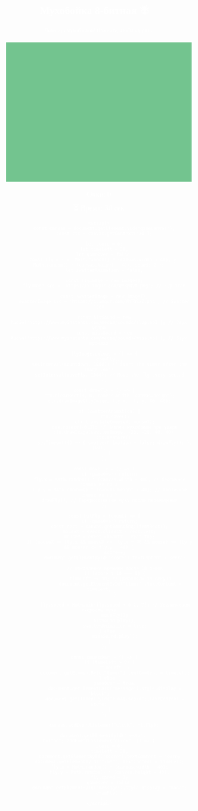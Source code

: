 
<html lang="ru">
<head>
    <meta charset="UTF-8">
    <title>Мухобойка 8-бит 🪰🔨</title>
    <style>
        body {
            background: url('https://your-image-url.com');
            image-rendering: pixelated;
            text-align: center;
            font-family: 'Press Start 2P', cursive;
            color: white;
            overflow: hidden;
            margin: 0;
        }
        canvas {
            display: block;
            margin: 20px auto;
            border: 3px solid white;
            background: #73c48f;
            image-rendering: pixelated;
            cursor: crosshair;
        }
        #score-container, #timer-container {
            margin-top: 10px;
            font-size: 20px;
        }
        #message {
            position: absolute;
            top: 50%;
            left: 50%;
            transform: translate(-50%, -50%);
            font-size: 24px;
            display: none;
            background-color: rgba(0, 0, 0, 0.7);
            padding: 20px;
            border-radius: 10px;
        }
        button {
            margin-top: 20px;
            padding: 10px 20px;
            font-family: 'Press Start 2P', cursive;
            background-color: #4CAF50;
            border: none;
            color: white;
            font-size: 16px;
            cursor: pointer;
            border-radius: 5px;
        }
        button:hover {
            background-color: #45a049;
        }
    </style>
    <link href="https://fonts.googleapis.com/css2?family=Press+Start+2P&display=swap" rel="stylesheet">
</head>
<body>
    <h1>Мухобойка 8-битная 🪰🔨</h1>
    <p>Лови мух мухобойкой! Нажмите, чтобы ударить.</p>
    <canvas id="gameCanvas" width="800" height="600"></canvas>
    <div id="score-container">Очки: <span id="score">0</span></div>
    <div id="timer-container">⏳ Время: <span id="timer">30</span> сек</div>
    <div id="message">
        Игра окончена! Счет: <span id="final-score">0</span>
        <button id="restart-button">Перезапустить</button>
    </div>

    <script>
        const canvas = document.getElementById('gameCanvas');
        const ctx = canvas.getContext('2d');

        let score = 0;
        let timeLeft = 30;
        let gameOver = false;
        const fly = { x: Math.random() * (canvas.width - 40), y: Math.random() * (canvas.height - 40), speed: 2 };
        let swatterAnimation = false;

        const flyImage = new Image();
        flyImage.src = 'https://i.imgur.com/Qc3pQ2t.png'; // Fly icon

        const swatterImage = new Image();
        swatterImage.src = 'https://i.imgur.com/YhTG8xZ.png'; // Swatter icon

        const hitSound = new Audio('https://www.myinstants.com/media/sounds/slap.mp3'); // Звук удара
        const missSound = new Audio('https://www.myinstants.com/media/sounds/miss.mp3'); // Звук промаха

        flyImage.onload = () => {
            drawFly();
            setInterval(countdown, 1000); // Start the timer after the image loads
            setInterval(moveFly, 1000); // Move the fly every second
        };

        const drawFly = () => {
            ctx.clearRect(0, 0, canvas.width, canvas.height);
            ctx.drawImage(flyImage, fly.x, fly.y, 40, 40);

            if (swatterAnimation) {
                ctx.save();
                ctx.translate(mouseX, mouseY);
                ctx.rotate(-0.3); // Наклон мухобойки при ударе
                ctx.drawImage(swatterImage, -20, -20, 40, 40);
                ctx.restore();
                setTimeout(() => { swatterAnimation = false; drawFly(); }, 100);
            }
        };

        const moveFly = () => {
            if (gameOver) return;
            fly.x = Math.random() * (canvas.width - 40); // Хаотичное появление по X
            fly.y = Math.random() * (canvas.height - 40); // Хаотичное появление по Y
            drawFly(); // Перерисовываем муху после перемещения
        };

        const hitFly = (event) => {
            if (gameOver) return;
            const rect = canvas.getBoundingClientRect();
            mouseX = event.clientX - rect.left;
            mouseY = event.clientY - rect.top;
            if (mouseX >= fly.x && mouseX <= fly.x + 40 && mouseY >= fly.y && mouseY <= fly.y + 40) {
                score++;
                document.getElementById("score").textContent = score;

                // Обновление времени после 10 очков
                if (score % 10 === 0) {
                    timeLeft += 10; // Добавляем 10 секунд
                    document.getElementById("timer").textContent = timeLeft;
                }

                fly.speed = Math.min(fly.speed + 0.2, 7); // Увеличиваем скорость мухи
                moveFly();
                hitSound.play();
                swatterAnimation = true;
            } else {
                missSound.play();
            }
        };

        const countdown = () => {
            if (timeLeft > 0) {
                timeLeft--;
                document.getElementById("timer").textContent = timeLeft;
            } else {
                gameOver = true;
                document.getElementById("message").style.display = "block";
                document.getElementById("final-score").textContent = score;
            }
        };

        canvas.addEventListener("click", hitFly);

        document.getElementById("restart-button").addEventListener("click", () => {
            score = 0;
            timeLeft = 30;
            document.getElementById("score").textContent = score;
            document.getElementById("timer").textContent = timeLeft;
            fly.x = Math.random() * (canvas.width - 40);
            fly.y = Math.random() * (canvas.height - 40);
            fly.speed = 2;
            gameOver = false;
            document.getElementById("message").style.display = "none";
            drawFly();
        });
    </script>
</body>
</html>
